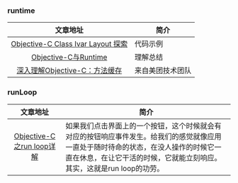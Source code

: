 

### runtime
|   文章地址  |    简介  |
|:------:|----- |   
|[Objective-C Class Ivar Layout 探索](http://blog.sunnyxx.com/2015/09/13/class-ivar-layout/)|     代码示例
|[Objective-C与Runtime](http://springox.w18.net/2015/09/03/objectivecruntime/?hmsr=toutiao.io&utm_medium=toutiao.io&utm_source=toutiao.io)|理解总结
|[深入理解Objective-C：方法缓存](http://www.kuqin.com/shuoit/20150814/347569.html)|来自美团技术团队|

### runLoop 
|   文章地址  |    简介  |
|:------:|----|
|[Objective-C之run loop详解](http://www.kuqin.com/shuoit/20150901/347839.html)|如果我们点击界面上的一个按钮，这个时候就会有对应的按钮响应事件发生。给我们的感觉就像应用一直处于随时待命的状态，在没人操作的时候它一直在休息，在让它干活的时候，它就能立刻响应。其实，这就是run loop的功劳。|